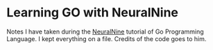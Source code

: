 # Learning GO with NeuralNine

Notes I have taken during the [NeuralNine](https://youtube.com/playlist?list=PL7yh-TELLS1FRTABHY972IpZR73rqEL5j) tutorial of Go Programming Language. I kept everything on a file. Credits of the code goes to him.